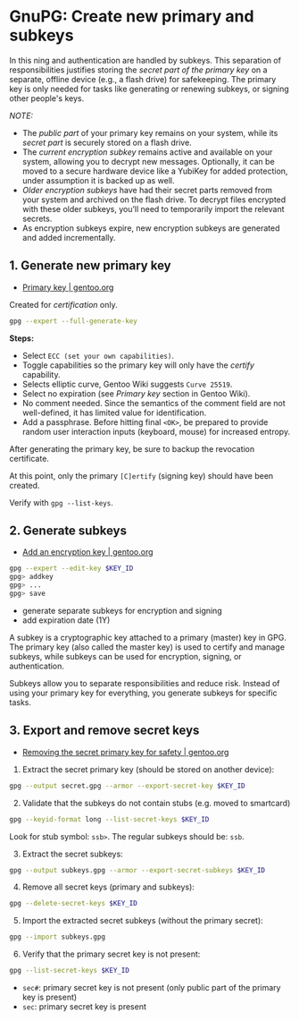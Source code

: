 # GnuPG: Create new primary and subkeys

In this ning and authentication are handled by subkeys. This separation of responsibilities justifies storing the *secret part of the primary key* on a separate, offline device (e.g., a flash drive) for safekeeping. The primary key is only needed for tasks like generating or renewing subkeys, or signing other people's keys.

*NOTE:*
- The *public part* of your primary key remains on your system, while its *secret part* is securely stored on a flash drive.
- The *current encryption subkey* remains active and available on your system, allowing you to decrypt new messages. Optionally, it can be moved to a secure hardware device like a YubiKey for added protection, under assumption it is backed up as well.
- *Older encryption subkeys* have had their secret parts removed from your system and archived on the flash drive. To decrypt files encrypted with these older subkeys, you’ll need to temporarily import the relevant secrets.
- As encryption subkeys expire, new encryption subkeys are generated and added incrementally.

## 1. Generate new primary key

- [Primary key | gentoo.org](https://wiki.gentoo.org/wiki/GnuPG#Primary_key)

Created for *certification* only.

```bash
gpg --expert --full-generate-key
```

**Steps:**
- Select `ECC (set your own capabilities)`.
- Toggle capabilities so the primary key will only have the *certify* capability.
- Selects elliptic curve, Gentoo Wiki suggests `Curve 25519`.
- Select no expiration (see *Primary key* section in Gentoo Wiki).
- No comment needed. Since the semantics of the comment field are not well-defined, it has limited value for identification.
- Add a passphrase. Before hitting final `<OK>`, be prepared to provide random user interaction inputs (keyboard, mouse) for increased entropy.

After generating the primary key, be sure to backup the revocation certificate.

At this point, only the primary `[C]ertify` (signing key) should have been created.

Verify with `gpg --list-keys`.

## 2. Generate subkeys

- [Add an encryption key | gentoo.org](https://wiki.gentoo.org/wiki/GnuPG#Add_an_encryption_key)

```bash
gpg --expert --edit-key $KEY_ID
gpg> addkey
gpg> ...
gpg> save
```

- generate separate subkeys for encryption and signing
- add expiration date (1Y)

A subkey is a cryptographic key attached to a primary (master) key in GPG. The primary key (also called the master key)
is used to certify and manage subkeys, while subkeys can be used for encryption, signing, or authentication.

Subkeys allow you to separate responsibilities and reduce risk. Instead of using your primary key for everything, you generate subkeys for specific tasks.

## 3. Export and remove secret keys

- [Removing the secret primary key for safety | gentoo.org](https://wiki.gentoo.org/wiki/GnuPG#Removing_the_secret_primary_key_for_safety)

1. Extract the secret primary key (should be stored on another device):

```bash
gpg --output secret.gpg --armor --export-secret-key $KEY_ID
```

2. Validate that the subkeys do not contain stubs (e.g. moved to smartcard)

```bash
gpg --keyid-format long --list-secret-keys $KEY_ID
```

Look for stub symbol: `ssb>`. The regular subkeys should be: `ssb`.


3. Extract the secret subkeys:

```bash
gpg --output subkeys.gpg --armor --export-secret-subkeys $KEY_ID
```

4. Remove all secret keys (primary and subkeys):

```bash
gpg --delete-secret-keys $KEY_ID
```

5. Import the extracted secret subkeys (without the primary secret):

```bash
gpg --import subkeys.gpg
```

6. Verify that the primary secret key is not present:

```bash
gpg --list-secret-keys $KEY_ID
```

- `sec#`: primary secret key is not present (only public part of the primary key is present)
- `sec`: primary secret key is present
